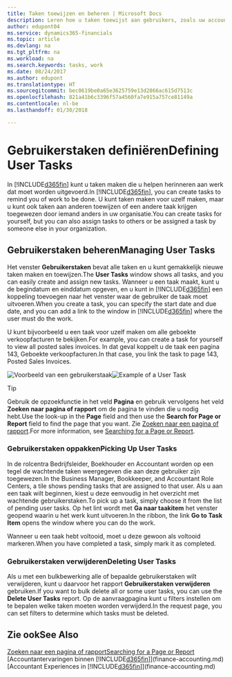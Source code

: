```yaml
---
title: Taken toewijzen en beheren | Microsoft Docs
description: Leren hoe u taken toewijst aan gebruikers, zoals uw accountant, in Finance and Operations, Business edition
author: edupont04
ms.service: dynamics365-financials
ms.topic: article
ms.devlang: na
ms.tgt_pltfrm: na
ms.workload: na
ms.search.keywords: tasks, work
ms.date: 08/24/2017
ms.author: edupont
ms.translationtype: HT
ms.sourcegitcommit: bec0619be0a65e3625759e13d2866ac615d7513c
ms.openlocfilehash: 821a41b6c3396f57a4560fa7e915a757ce81149a
ms.contentlocale: nl-be
ms.lasthandoff: 01/30/2018

---
```

# <a name="defining-user-tasks"></a><span data-ttu-id="04c60-103">Gebruikerstaken definiëren</span><span class="sxs-lookup"><span data-stu-id="04c60-103">Defining User Tasks</span></span>
<span data-ttu-id="04c60-104">In [!INCLUDE[d365fin](includes/d365fin_md.md)] kunt u taken maken die u helpen herinneren aan werk dat moet worden uitgevoerd.</span><span class="sxs-lookup"><span data-stu-id="04c60-104">In [!INCLUDE[d365fin](includes/d365fin_md.md)], you can create tasks to remind you of work to be done.</span></span> <span data-ttu-id="04c60-105">U kunt taken maken voor uzelf maken, maar u kunt ook taken aan anderen toewijzen of een andere taak krijgen toegewezen door iemand anders in uw organisatie.</span><span class="sxs-lookup"><span data-stu-id="04c60-105">You can create tasks for yourself, but you can also assign tasks to others or be assigned a task by someone else in your organization.</span></span>  

## <a name="managing-user-tasks"></a><span data-ttu-id="04c60-106">Gebruikerstaken beheren</span><span class="sxs-lookup"><span data-stu-id="04c60-106">Managing User Tasks</span></span>
<span data-ttu-id="04c60-107">Het venster **Gebruikerstaken** bevat alle taken en u kunt gemakkelijk nieuwe taken maken en toewijzen.</span><span class="sxs-lookup"><span data-stu-id="04c60-107">The **User Tasks** window shows all tasks, and you can easily create and assign new tasks.</span></span> <span data-ttu-id="04c60-108">Wanneer u een taak maakt, kunt u de begindatum en einddatum opgeven, en u kunt in [!INCLUDE[d365fin](includes/d365fin_md.md)] een koppeling toevoegen naar het venster waar de gebruiker de taak moet uitvoeren.</span><span class="sxs-lookup"><span data-stu-id="04c60-108">When you create a task, you can specify the start date and due date, and you can add a link to the window in [!INCLUDE[d365fin](includes/d365fin_md.md)] where the user must do the work.</span></span>  

<span data-ttu-id="04c60-109">U kunt bijvoorbeeld u een taak voor uzelf maken om alle geboekte verkoopfacturen te bekijken.</span><span class="sxs-lookup"><span data-stu-id="04c60-109">For example, you can create a task for yourself to view all posted sales invoices.</span></span> <span data-ttu-id="04c60-110">In dat geval koppelt u de taak een pagina 143, Geboekte verkoopfacturen.</span><span class="sxs-lookup"><span data-stu-id="04c60-110">In that case, you link the task to page 143, Posted Sales Invoices.</span></span>  

<span data-ttu-id="04c60-111">![Voorbeeld van een gebruikerstaak](media/across-user-tasks/sample-user-task.png "Voorbeeld van een gebruikerstaak")</span><span class="sxs-lookup"><span data-stu-id="04c60-111">![Example of a User Task](media/across-user-tasks/sample-user-task.png "Example of a user task")</span></span>

> [!TIP]  
>  <span data-ttu-id="04c60-112">Gebruik de opzoekfunctie in het veld **Pagina** en gebruik vervolgens het veld **Zoeken naar pagina of rapport** om de pagina te vinden die u nodig hebt.</span><span class="sxs-lookup"><span data-stu-id="04c60-112">Use the look-up in the **Page** field and then use the **Search for Page or Report** field to find the page that you want.</span></span> <span data-ttu-id="04c60-113">Zie [Zoeken naar een pagina of rapport](ui-search.md).</span><span class="sxs-lookup"><span data-stu-id="04c60-113">For more information, see [Searching for a Page or Report](ui-search.md).</span></span>  

### <a name="picking-up-user-tasks"></a><span data-ttu-id="04c60-114">Gebruikerstaken oppakken</span><span class="sxs-lookup"><span data-stu-id="04c60-114">Picking Up User Tasks</span></span>
<span data-ttu-id="04c60-115">In de rolcentra Bedrijfsleider, Boekhouder en Accountant worden op een tegel de wachtende taken weergegeven die aan deze gebruiker zijn toegewezen.</span><span class="sxs-lookup"><span data-stu-id="04c60-115">In the Business Manager, Bookkeeper, and Accountant Role Centers, a tile shows pending tasks that are assigned to that user.</span></span> <span data-ttu-id="04c60-116">Als u aan een taak wilt beginnen, kiest u deze eenvoudig in het overzicht met wachtende gebruikerstaken.</span><span class="sxs-lookup"><span data-stu-id="04c60-116">To pick up a task, simply choose it from the list of pending user tasks.</span></span> <span data-ttu-id="04c60-117">Op het lint wordt met **Ga naar taakitem** het venster geopend waarin u het werk kunt uitvoeren.</span><span class="sxs-lookup"><span data-stu-id="04c60-117">In the ribbon, the link **Go to Task Item** opens the window where you can do the work.</span></span>  

<span data-ttu-id="04c60-118">Wanneer u een taak hebt voltooid, moet u deze gewoon als voltooid markeren.</span><span class="sxs-lookup"><span data-stu-id="04c60-118">When you have completed a task, simply mark it as completed.</span></span>  

### <a name="deleting-user-tasks"></a><span data-ttu-id="04c60-119">Gebruikerstaken verwijderen</span><span class="sxs-lookup"><span data-stu-id="04c60-119">Deleting User Tasks</span></span>
<span data-ttu-id="04c60-120">Als u met een bulkbewerking alle of bepaalde gebruikerstaken wilt verwijderen, kunt u daarvoor het rapport **Gebruikerstaken verwijderen** gebruiken.</span><span class="sxs-lookup"><span data-stu-id="04c60-120">If you want to bulk delete all or some user tasks, you can use the **Delete User Tasks** report.</span></span> <span data-ttu-id="04c60-121">Op de aanvraagpagina kunt u filters instellen om te bepalen welke taken moeten worden verwijderd.</span><span class="sxs-lookup"><span data-stu-id="04c60-121">In the request page, you can set filters to determine which tasks must be deleted.</span></span>  

## <a name="see-also"></a><span data-ttu-id="04c60-122">Zie ook</span><span class="sxs-lookup"><span data-stu-id="04c60-122">See Also</span></span>
[<span data-ttu-id="04c60-123">Zoeken naar een pagina of rapport</span><span class="sxs-lookup"><span data-stu-id="04c60-123">Searching for a Page or Report</span></span>](ui-search.md)  
<span data-ttu-id="04c60-124">[Accountantervaringen binnen [!INCLUDE[d365fin](includes/d365fin_md.md)]](finance-accounting.md)</span><span class="sxs-lookup"><span data-stu-id="04c60-124">[Accountant Experiences in [!INCLUDE[d365fin](includes/d365fin_md.md)]](finance-accounting.md)</span></span>  

